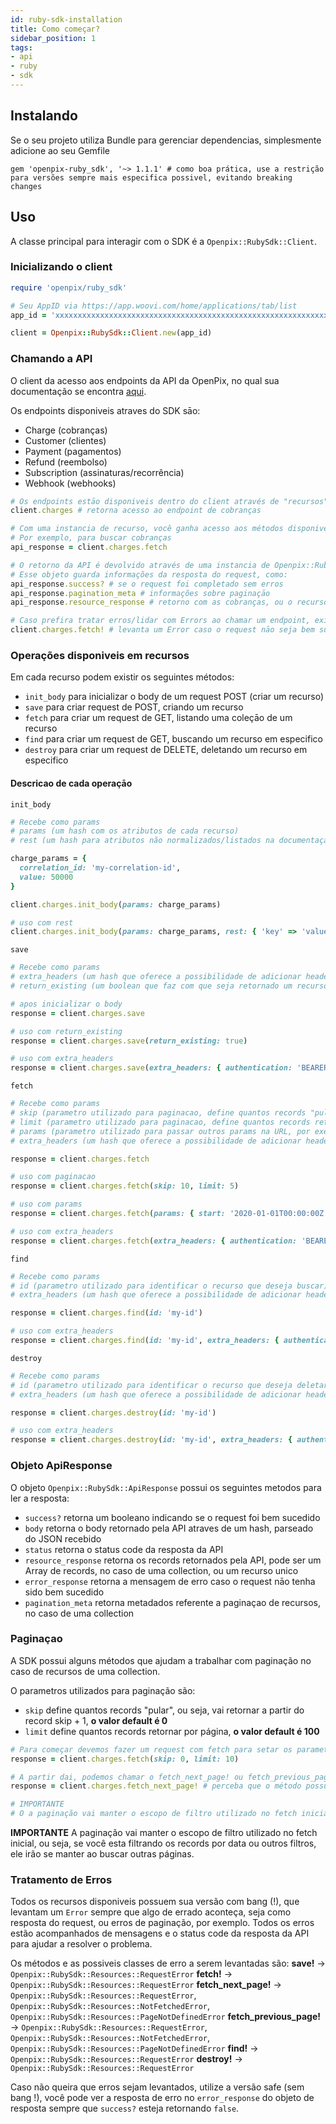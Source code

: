 ```yaml
---
id: ruby-sdk-installation
title: Como começar?
sidebar_position: 1
tags:
- api
- ruby
- sdk
---
```


## Instalando
Se o seu projeto utiliza Bundle para gerenciar dependencias, simplesmente adicione ao seu Gemfile

```
gem 'openpix-ruby_sdk', '~> 1.1.1' # como boa prática, use a restrição para versões sempre mais especifica possivel, evitando breaking changes
```

## Uso
A classe principal para interagir com o SDK é a `Openpix::RubySdk::Client`.

### Inicializando o client
```ruby
require 'openpix/ruby_sdk'

# Seu AppID via https://app.woovi.com/home/applications/tab/list
app_id = 'xxxxxxxxxxxxxxxxxxxxxxxxxxxxxxxxxxxxxxxxxxxxxxxxxxxxxxxxxxxxxxxxxxxxxxxxxxxxxxxxxxxxxxxxxxxxxxxxxxxxxxxxxxxxxxxxxxxxxxxxxxxxxxxxxxxxxxxxxxxx'

client = Openpix::RubySdk::Client.new(app_id)
```

### Chamando a API
O client da acesso aos endpoints da API da OpenPix, no qual sua documentação se encontra [aqui](https://developers.openpix.com.br/api).

Os endpoints disponiveis atraves do SDK sāo:
- Charge (cobranças)
- Customer (clientes)
- Payment (pagamentos)
- Refund (reembolso)
- Subscription (assinaturas/recorrência)
- Webhook (webhooks)

```ruby
# Os endpoints estāo disponiveis dentro do client através de "recursos", acessiveis atraves do nome do recurso no plural, por exemplo, para cobranças (charge)
client.charges # retorna acesso ao endpoint de cobranças

# Com uma instancia de recurso, você ganha acesso aos métodos disponiveis para aquele endpoint
# Por exemplo, para buscar cobranças
api_response = client.charges.fetch

# O retorno da API é devolvido através de uma instancia de Openpix::RubySdk::ApiResponse
# Esse objeto guarda informações da resposta do request, como:
api_response.success? # se o request foi completado sem erros
api_response.pagination_meta # informações sobre paginaçāo
api_response.resource_response # retorno com as cobranças, ou o recurso solicitado

# Caso prefira tratar erros/lidar com Errors ao chamar um endpoint, existem as versões com bang (! exclamaçāo) dos métodos que chamam a API
client.charges.fetch! # levanta um Error caso o request nāo seja bem sucedido
```

### Operações disponiveis em recursos
Em cada recurso podem existir os seguintes métodos:
- `init_body` para inicializar o body de um request POST (criar um recurso)
- `save` para criar request de POST, criando um recurso
- `fetch` para criar um request de GET, listando uma coleçāo de um recurso
- `find` para criar um request de GET, buscando um recurso em especifico
- `destroy` para criar um request de DELETE, deletando um recurso em especifico

#### Descricao de cada operaçāo
`init_body`
```ruby
# Recebe como params
# params (um hash com os atributos de cada recurso)
# rest (um hash para atributos não normalizados/listados na documentaçao que queira enviar mesmo assim)

charge_params = {
  correlation_id: 'my-correlation-id',
  value: 50000
}

client.charges.init_body(params: charge_params)

# uso com rest
client.charges.init_body(params: charge_params, rest: { 'key' => 'value' })
```

`save`
```ruby
# Recebe como params
# extra_headers (um hash que oferece a possibilidade de adicionar headers extras na request)
# return_existing (um boolean que faz com que seja retornado um recurso, caso ele ja exista, saiba mais aqui https://developers.openpix.com.br/docs/concepts/idempotence)

# apos inicializar o body
response = client.charges.save

# uso com return_existing
response = client.charges.save(return_existing: true)

# uso com extra_headers
response = client.charges.save(extra_headers: { authentication: 'BEARER token' })
```

`fetch`
```ruby
# Recebe como params
# skip (parametro utilizado para paginacao, define quantos records "pular" ao retornar os recursos)
# limit (parametro utilizado para paginacao, define quantos records retornar por pagina)
# params (parametro utilizado para passar outros params na URL, por exemplo filtros, como "start", "end")
# extra_headers (um hash que oferece a possibilidade de adicionar headers extras na request)

response = client.charges.fetch

# uso com paginacao
response = client.charges.fetch(skip: 10, limit: 5)

# uso com params
response = client.charges.fetch(params: { start: '2020-01-01T00:00:00Z', end: '2020-01-05T00:00:00Z' })

# uso com extra_headers
response = client.charges.fetch(extra_headers: { authentication: 'BEARER token' })
```

`find`
```ruby
# Recebe como params
# id (parametro utilizado para identificar o recurso que deseja buscar)
# extra_headers (um hash que oferece a possibilidade de adicionar headers extras na request)

response = client.charges.find(id: 'my-id')

# uso com extra_headers
response = client.charges.find(id: 'my-id', extra_headers: { authentication: 'BEARER token' })
```

`destroy`
```ruby
# Recebe como params
# id (parametro utilizado para identificar o recurso que deseja deletar)
# extra_headers (um hash que oferece a possibilidade de adicionar headers extras na request)

response = client.charges.destroy(id: 'my-id')

# uso com extra_headers
response = client.charges.destroy(id: 'my-id', extra_headers: { authentication: 'BEARER token' })
```

### Objeto ApiResponse
O objeto `Openpix::RubySdk::ApiResponse` possui os seguintes metodos para ler a resposta:

- `success?` retorna um booleano indicando se o request foi bem sucedido
- `body` retorna o body retornado pela API atraves de um hash, parseado do JSON recebido
- `status` retorna o status code da resposta da API
- `resource_response` retorna os records retornados pela API, pode ser um Array de records, no caso de uma collection, ou um recurso unico
- `error_response` retorna a mensagem de erro caso o request nāo tenha sido bem sucedido
- `pagination_meta` retorna metadados referente a paginaçao de recursos, no caso de uma collection

### Paginaçao

A SDK possui alguns métodos que ajudam a trabalhar com paginação no caso de recursos de uma collection.

O parametros utilizados para paginação são:
- `skip` define quantos records "pular", ou seja, vai retornar a partir do record skip + 1, **o valor default é 0**
- `limit` define quantos records retornar por página, **o valor default é 100**

```ruby
# Para começar devemos fazer um request com fetch para setar os parametros iniciais
response = client.charges.fetch(skip: 0, limit: 10)

# A partir dai, podemos chamar o fetch_next_page! ou fetch_previous_page! e buscar a proxima página
response = client.charges.fetch_next_page! # perceba que o método possui bang, ou seja, ele vai levantar um error caso a operação seja impossivel de ser executada, faça os tratamentos necessários para poder cuidar desses casos

# IMPORTANTE
# O a paginação vai manter o escopo de filtro utilizado no fetch inicial, ou seja, se você esta filtrando os records por data ou outros filtros, ele irão se manter ao buscar outras páginas.
```

**IMPORTANTE**
A paginação vai manter o escopo de filtro utilizado no fetch inicial, ou seja, se você esta filtrando os records por data ou outros filtros, ele irão se manter ao buscar outras páginas.

### Tratamento de Erros
Todos os recursos disponiveis possuem sua versão com bang (!), que levantam um `Error` sempre que algo de errado aconteça, seja como resposta do request, ou erros de paginação, por exemplo.
Todos os erros estão acompanhados de mensagens e o status code da resposta da API para ajudar a resolver o problema.

Os métodos e as possiveis classes de erro a serem levantadas são:
**save!** -> `Openpix::RubySdk::Resources::RequestError`
**fetch!** -> `Openpix::RubySdk::Resources::RequestError`
**fetch_next_page!** -> `Openpix::RubySdk::Resources::RequestError`, `Openpix::RubySdk::Resources::NotFetchedError`, `Openpix::RubySdk::Resources::PageNotDefinedError`
**fetch_previous_page!** -> `Openpix::RubySdk::Resources::RequestError`, `Openpix::RubySdk::Resources::NotFetchedError`, `Openpix::RubySdk::Resources::PageNotDefinedError`
**find!** -> `Openpix::RubySdk::Resources::RequestError`
**destroy!** -> `Openpix::RubySdk::Resources::RequestError`

Caso não queira que erros sejam levantados, utilize a versão safe (sem bang !), você pode ver a resposta de erro no `error_response` do objeto de resposta sempre que `success?` esteja retornando `false`.
